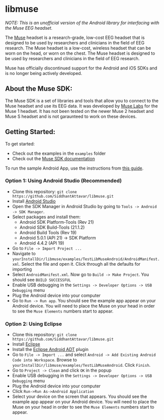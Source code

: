 # libmuse
_NOTE: This is an unofficial version of the Android library for interfacing with the Muse EEG headset._

The [Muse](https://www.muse-project.org/) headset is a research-grade, low-cost EEG headset that is designed to be used by researchers and clinicians in the field of EEG research. The Muse headset is a low-cost, wireless headset that can be worn on the head, or worn on the chest. The Muse headset is designed to be used by researchers and clinicians in the field of EEG research.

Muse has officially discontinued support for the Android and iOS SDKs and is no longer being actively developed.

## About the Muse SDK: <a name = "about-the-muse-sdk"></a>
The Muse SDK is a set of libraries and tools that allow you to connect to the Muse headset and use its EEG data. It was developed by [Muse Labs](https://www.muse-project.org/) for the Muse 1 headset. It has not been tested on the newer Muse 2 headset and Muse S headset and is not garaunteed to work on these devices.

## Getting Started: <a name = "getting-started"></a>
To get started:
 - Check out the examples in the `examples` folder
 - Check out the [Muse SDK documentation](https://siddhantattavar.github.io/libmuse/)

To run the sample Android App, use the instructions from [this guide](https://sites.google.com/a/interaxon.ca/muse-developer-site/libmuse/android-development).

### Option 1: Using Android Studio (Recommended) <a name = "option-1-using-android-studio"></a>
 - Clone this repository: `git clone https://github.com/SiddhantAttavar/libmuse.git`
 - Install [Android Studio](https://developer.android.com/studio)
 - Open the SDK Manager in Android Studio by going to `Tools -> Android -> SDK Manager`.
 - Select packages and install them:
	 - Android SDK Platform-Tools (Rev 21)
	 - Android SDK Build-Tools (21.1.2)
	 - Android Build Tools (Rev 19)
	 - Android 5.0.1 (API 21) -> SDK Platform
	 - Android 4.4.2 (API 19)
 - Go to `File -> Import Project ...`
 - Navigate to `yourInstallDir/libmuse/examples/TestLibMuseAndroid/AndroidManifest.xml`.
Select the file and open it. Click through all the defaults for importing
 - Select `AndroidManifest.xml`. Now go to `Build -> Make Project`. You should see `BUILD SUCCESSFUL`
 - Enable USB debugging in the `Settings -> Developer Options -> USB Debugging` menu
 - Plug the Android device into your computer
 - Go to `Run -> Run app`. You should see the example app appear on your Android device.  You will need to place the Muse on your head in order to see the `Muse Elements` numbers start to appear.


### Option 2: Using Eclipse <a name = "option-2-using-eclipse"></a>
- Clone this repository: `git clone https://github.com/SiddhantAttavar/libmuse.git`
 - Install [Eclipse](https://www.eclipse.org/)
 - Install the [Eclipse Android ADT](https://developer.android.com/sdk/installing/installing-adt.html) plugin
 - Go to `File -> Import ...` and select `Android -> Add Existing Android Code into Workspace`. Browse to `yourInstallDir/libmuse/examples/TestLibMuseAndroid`. Click `Finish`.
 - Go to `Project -> Clean` and click `OK` in the popup
 - Enable USB debugging in the `Settings -> Developer Options -> USB Debugging` menu
 - Plug the Android device into your computer
 - Click `Run->Run As->Android Application`
 - Select your device on the screen that appears. You should see the example app appear on your Android device. You will need to place the Muse on your head in order to see the `Muse Elements` numbers start to appear.